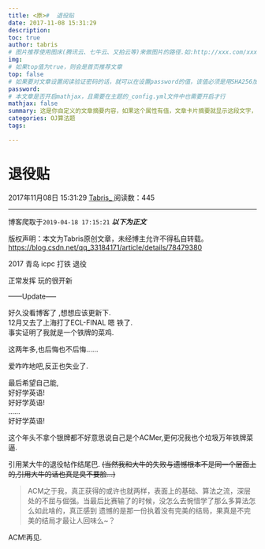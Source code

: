 ```yaml
---
title: <原>#  退役贴
date: 2017-11-08 15:31:29
description:
toc: true
author: tabris
# 图片推荐使用图床(腾讯云、七牛云、又拍云等)来做图片的路径.如:http://xxx.com/xxx.jpg
img: 
# 如果top值为true，则会是首页推荐文章
top: false
# 如果要对文章设置阅读验证密码的话，就可以在设置password的值，该值必须是用SHA256加密后的密码，防止被他人识破
password: 
# 本文章是否开启mathjax，且需要在主题的_config.yml文件中也需要开启才行
mathjax: false
summary: 这是你自定义的文章摘要内容，如果这个属性有值，文章卡片摘要就显示这段文字，否则程序会自动截取文章的部分内容作为摘要
categories: OJ算法题
tags:

---
```





#  退役贴

2017年11月08日 15:31:29  [ Tabris_ ](https://me.csdn.net/qq_33184171) 阅读数：445


--- 
 博客爬取于`2019-04-18 17:15:21`
***以下为正文***

版权声明：本文为Tabris原创文章，未经博主允许不得私自转载。
https://blog.csdn.net/qq_33184171/article/details/78479380

2017 青岛 icpc 打铁 退役

正常发挥 玩的很开新

——Update—–

好久没看博客了 ,想想应该更新下.  
12月又去了上海打了ECL-FINAL 嗯 铁了.  
事实证明了我就是一个铁牌的菜鸡.

这两年多,也后悔也不后悔……

爱咋咋地吧,反正也失业了.

最后希望自己能,  
好好学英语!  
好好学英语!  
……  
好好学英语!

这个年头不拿个银牌都不好意思说自己是个ACMer,更何况我也个垃圾万年铁牌菜逼.

引用某大牛的退役帖作结尾巴. <del> (当然我和大牛的失败与遗憾根本不是同一个层面上的,引用大牛的话也真是臭不要脸...) </del>

> ACM之于我，真正获得的或许也就两样，表面上的基础、算法之流，深层处的不屈与倔强。当最后比赛输了的时候，没怎么去惋惜学了那么多算法怎么如此啥的，真正感到
遗憾的是那一份执着没有完美的结局，果真是不完美的结局才最让人回味么~？

ACM!再见.

